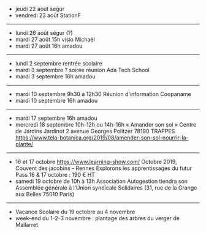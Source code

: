 - jeudi 22 août segur
- vendredi 23 août StationF
---
- lundi 26 août ségur (?)
- mardi 27 août 15h visio Michaël
- mardi 27 août 16h amadou
---
- lundi 2 septembre rentrée scolaire
- mardi 3 septembre ? soirée réunion Ada Tech School
- mardi 3 septembre 16h amadou
---
- mardi 10 septembre 9h30 à 12h30 Réunion d'information Coopaname
- mardi 10 septembre 16h amadou
---
- mardi 17 septembre 16h amadou
- mercredi 18 septembre 10h-12h ou 14h-16h « Amander son sol »  Centre de Jardins Jardinot 2 avenue Georges Politzer 78190 TRAPPES https://www.tela-botanica.org/2019/08/amender-son-sol-nourrir-la-plante/
---
- 16 et 17 octobre https://www.learning-show.com/ Octobre 2019, Couvent des jacobins - Rennes   Explorons les apprentissages du futur  Pass 16 & 17 octobre : 190 € HT
- samedi 19 octobre de 10h à 13h Association Autogestion tiendra son Assemblée générale à l’Union syndicale Solidaires (31, rue de la Grange aux Belles 75010 Paris) 
---
- Vacance Scolaire du 19 octobre au 4 novembre
- week-end du 1-2-3 novembre : plantage des arbres du verger de Mallarret




